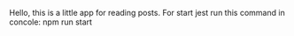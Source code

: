 Hello, this is a little app for reading posts. For start jest run this command in concole: npm run start
